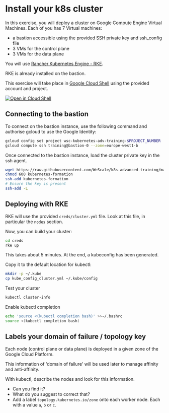 # Install your k8s cluster

In this exercise, you will deploy a cluster on Google Compute Engine Virtual Machines.
Each of you has 7 Virtual machines:
* a bastion accessible using the provided SSH private key and ssh_config file
* 3 VMs for the control plane
* 3 VMs for the data plane

You will use [Rancher Kubernetes Engine - RKE](https://rancher.com/docs/rke/latest/en/).

RKE is already installed on the bastion.

This exercise will take place in [Google Cloud Shell](shell.cloud.google.com) using the provided account and project.

[![Open in Cloud Shell](https://gstatic.com/cloudssh/images/open-btn.png)](https://ssh.cloud.google.com/cloudshell/open?cloudshell_git_repo=https://github.com/wescale/k8s-advanced-training&cloudshell_tutorial=install-your-cluster/step-1/README.md&show=terminal&ephemeral=false&cloudshell_git_branch=feature/gcloud-tutorial)


## Connecting to the bastion

To connect on the bastion instance, use the following command and authorise gcloud to use the Google Identity:
```sh
gcloud config set project wsc-kubernetes-adv-training-$PROJECT_NUMBER
gcloud compute ssh training@bastion-0 --zone=europe-west1-b
```

Once connected to the bastion instance, load the cluster private key in the ssh agent.
```sh
wget https://raw.githubusercontent.com/WeScale/k8s-advanced-training/master/resources/kubernetes-formation
chmod 600 kubernetes-formation
ssh-add kubernetes-formation
# Ensure the key is present
ssh-add -L 
```

## Deploying with RKE

RKE will use the provided `creds/cluster.yml` file.
Look at this file, in particular the `nodes` section.

Now, you can build your cluster:
```sh
cd creds
rke up
```

This takes about 5 minutes.
At the end, a kubeconfig has been generated.

Copy it to the default location for kubectl:
```sh
mkdir -p ~/.kube
cp kube_config_cluster.yml ~/.kube/config
```

Test your cluster
```sh
kubectl cluster-info
```

Enable kubectl completion
```sh
echo 'source <(kubectl completion bash)' >>~/.bashrc
source <(kubectl completion bash)
```

## Labels your domain of failure / topology key

Each node (control plane or data plane) is deployed in a given zone of the Google Cloud Platform.

This information of 'domain of failure' will be used later to manage affinity and anti-affinity.

With kubectl, describe the nodes and look for this information.

* Can you find it?
* What do you suggest to correct that?
* Add a label `topology.kubernetes.io/zone` onto each worker node. Each with a value `a`, `b` or `c`.
